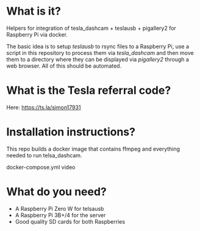 # What is it?
Helpers for integration of tesla_dashcam + teslausb + pigallery2 for Raspberry Pi via
docker.

The basic idea is to setup *teslausb* to rsync files to a Raspberry Pi, use a script in
this repository to process them via *tesla_dashcam* and then move them to a directory
where they can be displayed via *pigallery2* through a web browser. All of this should
be automated.

# What is the Tesla referral code?

Here: https://ts.la/simon17931

# Installation instructions?
This repo builds a docker image that contains ffmpeg and everything needed to run
telsa_dashcam.

docker-compose.yml
video

# What do you need?

* A Raspberry Pi Zero W for telsausb
* A Raspberry Pi 3B+/4 for the server
* Good quality SD cards for both Raspberries
